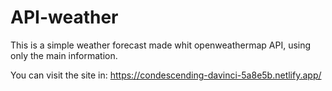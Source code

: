 # API-weather

This is a simple weather forecast made whit openweathermap API, using only the main information.

You can visit the site in:  https://condescending-davinci-5a8e5b.netlify.app/
